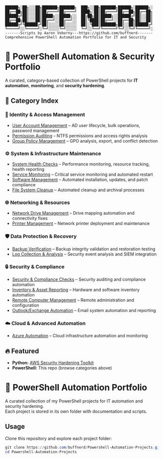 ```
██████╗░██╗░░░██╗███████╗███████╗  ███╗░░██╗███████╗██████╗░██████╗░
██╔══██╗██║░░░██║██╔════╝██╔════╝  ████╗░██║██╔════╝██╔══██╗██╔══██╗
██████╦╝██║░░░██║█████╗░░█████╗░░  ██╔██╗██║█████╗░░██████╔╝██║░░██║
██╔══██╗██║░░░██║██╔══╝░░██╔══╝░░  ██║╚████║██╔══╝░░██╔══██╗██║░░██║
██████╦╝╚██████╔╝██║░░░░░██║░░░░░  ██║░╚███║███████╗██║░░██║██████╔╝
╚═════╝░░╚═════╝░╚═╝░░░░░╚═╝░░░░░  ╚═╝░░╚══╝╚══════╝╚═╝░░╚═╝╚═════╝░
-------Scripts by Aaron Voborny---https://github.com/buffnerd-------
Comprehensive PowerShell Automation Portfolio for IT and Security
```

# 🧰 PowerShell Automation & Security Portfolio

A curated, category-based collection of PowerShell projects for **IT automation**, **monitoring**, and **security hardening**.

## 📌 Category Index

### 🔐 Identity & Access Management
- [User Account Management](./Identity-Access-Management/UserAccountManagement/) – AD user lifecycle, bulk operations, password management
- [Permission Auditing](./Identity-Access-Management/PermissionAuditing/) – NTFS permissions and access rights analysis
- [Group Policy Management](./Identity-Access-Management/GroupPolicyManagement/) – GPO analysis, export, and conflict detection

### ⚙️ System & Infrastructure Maintenance
- [System Health Checks](./System-Infrastructure-Maintenance/SystemHealthChecks/) – Performance monitoring, resource tracking, health reporting
- [Service Monitoring](./System-Infrastructure-Maintenance/ServiceMonitoring/) – Critical service monitoring and automated restart
- [Software Management](./System-Infrastructure-Maintenance/SoftwareManagement/) – Automated installation, updates, and patch compliance
- [File System Cleanup](./System-Infrastructure-Maintenance/FileSystemCleanup/) – Automated cleanup and archival processes

### 🌐 Networking & Resources
- [Network Drive Management](./Networking-Resources/NetworkDriveManagement/) – Drive mapping automation and connectivity fixes
- [Printer Management](./Networking-Resources/PrinterManagement/) – Network printer deployment and maintenance

### 🛡️ Data Protection & Recovery
- [Backup Verification](./Data-Protection-Recovery/BackupVerification/) – Backup integrity validation and restoration testing
- [Log Collection & Analysis](./Data-Protection-Recovery/LogCollectionAnalysis/) – Security event analysis and SIEM integration

### 🔒 Security & Compliance
- [Security & Compliance Checks](./Security-Compliance/SecurityComplianceChecks/) – Security auditing and compliance automation
- [Inventory & Asset Reporting](./Security-Compliance/InventoryAssetReporting/) – Hardware and software inventory automation
- [Remote Computer Management](./Security-Compliance/RemoteComputerManagement/) – Remote administration and configuration
- [Outlook/Exchange Automation](./Security-Compliance/OutlookExchangeAutomation/) – Email system automation and reporting

### ☁️ Cloud & Advanced Automation
- [Azure Automation](./categories/AzureAutomation/) – Cloud infrastructure automation and monitoring

## 🔥 Featured
- **Python:** [AWS Security Hardening Toolkit](https://github.com/buffnerd/AWS-Security-Hardening)
- **PowerShell:** This repo (browse categories above)

# 🧰 PowerShell Automation Portfolio

A curated collection of my PowerShell projects for IT automation and security hardening.  
Each project is stored in its own folder with documentation and scripts.

## Usage
Clone this repository and explore each project folder:
```powershell
git clone https://github.com/buffnerd/Powershell-Automation-Projects.git
cd Powershell-Automation-Projects
```